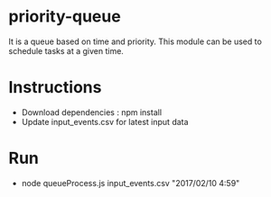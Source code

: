 # priority-queue
It is a queue based on time and priority. This module can be used to schedule tasks at a given time.

# Instructions
- Download dependencies : npm install
- Update input_events.csv for latest input data

# Run
- node queueProcess.js input_events.csv "2017/02/10 4:59"
